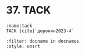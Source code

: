 # 37. TACK

```{figure} ../images/04_lecture_http_https/page-64.png
:name:tack
TACK {cite}`доронин2023-4`
```

```{bibliography}
:filter: docname in docnames
:style: unsrt
```